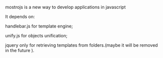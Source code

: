 mostrojs is a new way to develop applications in javascript

It depends on:

handlebar.js for template engine;

unify.js for objects unification;

jquery only for retrieving templates from folders.(maybe it will be removed in the future ).

